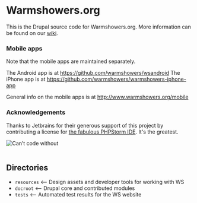 Warmshowers.org
===============

This is the Drupal source code for Warmshowers.org. More information can be found on our <a href="https://github.com/warmshowers/Warmshowers.org/wiki">wiki</a>.

### Mobile apps
Note that the mobile apps are maintained separately.

The Android app is at https://github.com/warmshowers/wsandroid
The iPhone app is at https://github.com/warmshowers/warmshowers-iphone-app

General info on the mobile apps is at http://www.warmshowers.org/mobile

### Acknowledgements
Thanks to Jetbrains for their generous support of this project by contributing
a license for <a href="http://www.jetbrains.com/phpstorm">the fabulous PHPStorm IDE</a>. It's the greatest.

<a href="http://www.jetbrains.com/phpstorm/" style="position: relative;display:block; width:230px; height:33px; border:0; margin:0;padding:0;text-decoration:none;text-indent:0;"><span style="margin: 0;padding: 0;position: absolute;top: 10px;left:3px;font-size: 11px;cursor:pointer;  background-image:none;border:0;color: #fff;font-family: trebuchet ms,arial,sans-serif;font-weight: normal;text-align:left;">Can’t code without</span><img src="http://www.jetbrains.com/phpstorm/documentation/phpstorm_banners/phpstorm1/phpstorm230x33_violet.gif" alt="Can’t code without" border="0"/></a>

Directories
-----------

- `resources` <-- Design assets and developer tools for working with WS
- `docroot` <-- Drupal core and contributed modules
- `tests` <-- Automated test results for the WS website
